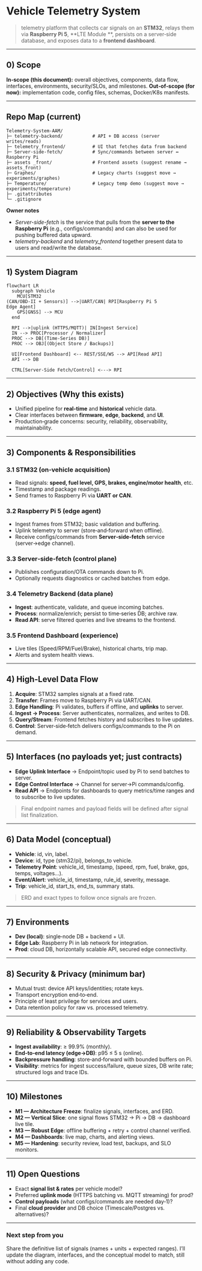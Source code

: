 # Vehicle Telemetry System 

> telemetry platform that collects car signals on an **STM32**, relays them via **Raspberry Pi 5**, **LTE Module **, persists on a server‑side database, and exposes data to a **frontend dashboard**.

---

## 0) Scope

**In‑scope (this document):** overall objectives, components, data flow, interfaces, environments, security/SLOs, and milestones.
**Out‑of‑scope (for now):** implementation code, config files, schemas, Docker/K8s manifests.

---

## Repo Map (current)

```
Telemetry-System-AAM/
├─ telemetry-backend/           # API + DB access (server writes/reads)
├─ telemetry_frontend/          # UI that fetches data from backend
├─ Server-side-fetch/           # Sync/commands between server ↔ Raspberry Pi
├─ assets _front/               # Frontend assets (suggest rename → assets_front)
├─ Graphes/                     # Legacy charts (suggest move → experiments/graphes)
├─ Temperature/                 # Legacy temp demo (suggest move → experiments/temperature)
├─ .gitattributes
└─ .gitignore
```

**Owner notes**

* *Server-side-fetch* is the service that pulls from the **server to the Raspberry Pi** (e.g., configs/commands) and can also be used for pushing buffered data upward.
* *telemetry-backend* and *telemetry\_frontend* together present data to users and read/write the database.

---

## 1) System Diagram

```mermaid
flowchart LR
  subgraph Vehicle
    MCU[STM32
(CAN/OBD‑II + Sensors)] -->|UART/CAN| RPI[Raspberry Pi 5
Edge Agent]
    GPS[GNSS] --> MCU
  end

  RPI -->|uplink (HTTPS/MQTT)| IN[Ingest Service]
  IN --> PROC[Processor / Normalizer]
  PROC --> DB[(Time‑Series DB)]
  PROC --> OBJ[(Object Store / Backups)]

  UI[Frontend Dashboard] <-- REST/SSE/WS --> API[Read API]
  API --> DB

  CTRL[Server‑Side Fetch/Control] <---> RPI
```

---

## 2) Objectives (Why this exists)

* Unified pipeline for **real‑time** and **historical** vehicle data.
* Clear interfaces between **firmware**, **edge**, **backend**, and **UI**.
* Production‑grade concerns: security, reliability, observability, maintainability.

---

## 3) Components & Responsibilities

### 3.1 STM32 (on‑vehicle acquisition)

* Read signals: **speed, fuel level, GPS, brakes, engine/motor health**, etc.
* Timestamp and package readings.
* Send frames to Raspberry Pi via **UART or CAN**.

### 3.2 Raspberry Pi 5 (edge agent)

* Ingest frames from STM32; basic validation and buffering.
* Uplink telemetry to server (store‑and‑forward when offline).
* Receive configs/commands from **Server‑side‑fetch** service (server→edge channel).

### 3.3 Server‑side‑fetch (control plane)

* Publishes configuration/OTA commands down to Pi.
* Optionally requests diagnostics or cached batches from edge.

### 3.4 Telemetry Backend (data plane)

* **Ingest**: authenticate, validate, and queue incoming batches.
* **Process**: normalize/enrich; persist to time‑series DB; archive raw.
* **Read API**: serve filtered queries and live streams to the frontend.

### 3.5 Frontend Dashboard (experience)

* Live tiles (Speed/RPM/Fuel/Brake), historical charts, trip map.
* Alerts and system health views.

---

## 4) High‑Level Data Flow

1. **Acquire**: STM32 samples signals at a fixed rate.
2. **Transfer**: Frames move to Raspberry Pi via UART/CAN.
3. **Edge Handling**: Pi validates, buffers if offline, and **uplinks** to server.
4. **Ingest → Process**: Server authenticates, normalizes, and writes to DB.
5. **Query/Stream**: Frontend fetches history and subscribes to live updates.
6. **Control**: Server‑side‑fetch delivers configs/commands to the Pi on demand.

---

## 5) Interfaces (no payloads yet; just contracts)

* **Edge Uplink Interface** → Endpoint/topic used by Pi to send batches to server.
* **Edge Control Interface** → Channel for server→Pi commands/config.
* **Read API** → Endpoints for dashboards to query metrics/time ranges and to subscribe to live updates.

> Final endpoint names and payload fields will be defined after signal list finalization.

---

## 6) Data Model (conceptual)

* **Vehicle**: id, vin, label.
* **Device**: id, type (stm32/pi), belongs\_to vehicle.
* **Telemetry Point**: vehicle\_id, timestamp, (speed, rpm, fuel, brake, gps, temps, voltages…).
* **Event/Alert**: vehicle\_id, timestamp, rule\_id, severity, message.
* **Trip**: vehicle\_id, start\_ts, end\_ts, summary stats.

> ERD and exact types to follow once signals are frozen.

---

## 7) Environments

* **Dev (local)**: single‑node DB + backend + UI.
* **Edge Lab**: Raspberry Pi in lab network for integration.
* **Prod**: cloud DB, horizontally scalable API, secured edge connectivity.

---

## 8) Security & Privacy (minimum bar)

* Mutual trust: device API keys/identities; rotate keys.
* Transport encryption end‑to‑end.
* Principle of least privilege for services and users.
* Data retention policy for raw vs. processed telemetry.

---

## 9) Reliability & Observability Targets

* **Ingest availability**: ≥ 99.9% (monthly).
* **End‑to‑end latency (edge→DB)**: p95 ≤ 5 s (online).
* **Backpressure handling**: store‑and‑forward with bounded buffers on Pi.
* **Visibility**: metrics for ingest success/failure, queue sizes, DB write rate; structured logs and trace IDs.

---

## 10) Milestones

* **M1 — Architecture Freeze**: finalize signals, interfaces, and ERD.
* **M2 — Vertical Slice**: one signal flows STM32 → Pi → DB → dashboard live tile.
* **M3 — Robust Edge**: offline buffering + retry + control channel verified.
* **M4 — Dashboards**: live map, charts, and alerting views.
* **M5 — Hardening**: security review, load test, backups, and SLO monitors.

---

## 11) Open Questions

* Exact **signal list & rates** per vehicle model?
* Preferred **uplink mode** (HTTPS batching vs. MQTT streaming) for prod?
* **Control payloads** (what configs/commands are needed day‑1)?
* Final **cloud provider** and DB choice (Timescale/Postgres vs. alternatives)?

---

### Next step from you

Share the definitive list of signals (names + units + expected ranges). I’ll update the diagram, interfaces, and the conceptual model to match, still without adding any code.
